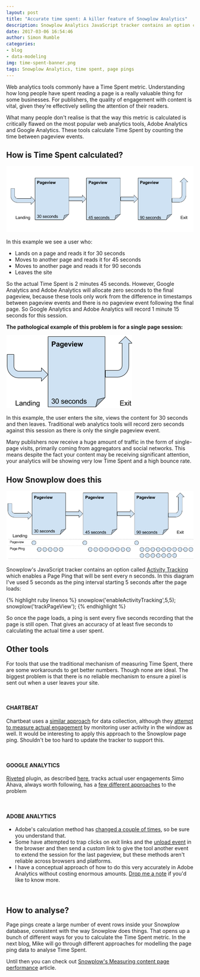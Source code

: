 ```yaml
---
layout: post
title: "Accurate time spent: A killer feature of Snowplow Analytics"
description: Snowplow Analytics JavaScript tracker contains an option called Activity Tracking which enables a Page Ping that will be sent every n seconds. In this article diagram I've used 5 seconds as the ping interval starting 5 seconds after the page loads.
date: 2017-03-06 16:54:46
author: Simon Rumble
categories:
- blog
- data-modeling
img: time-spent-banner.png
tags: Snowplow Analytics, time spent, page pings
---
```


Web analytics tools commonly have a Time Spent metric. Understanding how long people have spent reading a page is a really valuable thing for some businesses. For publishers, the quality of engagement with content is vital, given they're effectively selling the attention of their readers.

What many people don't realise is that the way this metric is calculated is critically flawed on the most popular web analytics tools, Adobe Analytics and Google Analytics. These tools calculate Time Spent by counting the time between pageview events.

## How is Time Spent calculated?

![Snowplow Analytics time spent metric](/assets/img/blog/time-spent-banner.png)

In this example we see a user who:

* Lands on a page and reads it for 30 seconds
* Moves to another page and reads it for 45 seconds
* Moves to another page and reads it for 90 seconds
* Leaves the site

So the actual Time Spent is 2 minutes 45 seconds. However, Google Analytics and Adobe Analytics will allocate zero seconds to the final pageview, because these tools only work from the difference in timestamps between pageview events and there is no pageview event following the final page. So Google Analytics and Adobe Analytics will record 1 minute 15 seconds for this session.

**The pathological example of this problem is for a single page session:**

![General Analytics time spent metric done poorly](/assets/img/blog/timespent2.png)

In this example, the user enters the site, views the content for 30 seconds and then leaves. Traditional web analytics tools will record zero seconds against this session as there is only the single pageview event.

Many publishers now receive a huge amount of traffic in the form of single-page visits, primarily coming from aggregators and social networks. This means despite the fact your content may be receiving significant attention, your analytics will be showing very low Time Spent and a high bounce rate.

## How Snowplow does this

![How Snowplow Analytics tracks this](/assets/img/blog/timespent3.png)

Snowplow's JavaScript tracker contains an option called [Activity Tracking](https://github.com/snowplow/snowplow/wiki/2-Specific-event-tracking-with-the-Javascript-tracker#pagepings) which enables a Page Ping that will be sent every n seconds. In this diagram I've used 5 seconds as the ping interval starting 5 seconds after the page loads:

{% highlight ruby linenos %}
snowplow('enableActivityTracking',5,5);
snowplow('trackPageView');
{% endhighlight %}

So once the page loads, a ping is sent every five seconds recording that the page is still open. That gives an accuracy of at least five seconds to calculating the actual time a user spent.

## Other tools

For tools that use the traditional mechanism of measuring Time Spent, there are some workarounds to get better numbers. Though none are ideal. The biggest problem is that there is no reliable mechanism to ensure a pixel is sent out when a user leaves your site.

<br>

#### CHARTBEAT

Chartbeat uses a [similar approach](https://chartbeat.com/infographics/measure-differently) for data collection, although they [attempt to measure actual engagement](http://support.chartbeat.com/docs/methodology.html) by monitoring user activity in the window as well. It would be interesting to apply this approach to the Snowplow page ping. Shouldn't be too hard to update the tracker to support this.   

<br>

#### GOOGLE ANALYTICS

[Riveted](http://riveted.parsnip.io/) plugin, as described [here](https://medium.com/google-analytics/how-to-track-engaged-time-in-google-analytics-84d9981920da), tracks actual user engagements
Simo Ahava, always worth following, has a [few different approaches](https://www.simoahava.com/analytics/track-content-engagement-via-gtm/) to the problem

<br>

#### ADOBE ANALYTICS

* Adobe's calculation method has [changed a couple of times](https://marketing.adobe.com/resources/help/en_US/sc/user/r_upgr_time_spent_calc.html), so be sure you understand that.
* Some have attempted to trap clicks on exit links and the [unload event](https://developer.mozilla.org/en-US/docs/Web/Events/unload) in the browser and then send a custom link to give the tool another event to extend the session for the last pageview, but these methods aren't reliable across browsers and platforms.
* I have a conceptual approach of how to do this very accurately in Adobe Analytics without costing enormous amounts. [Drop me a note](https://www.snowflake-analytics.com/contact-us) if you'd like to know more.

<br>

## How to analyse?

Page pings create a large number of event rows inside your Snowplow database, consistent with the way Snowplow does things. That opens up a bunch of different ways for you to calculate the Time Spent metric. In the next blog, Mike will go through different approaches for modelling the page ping data to analyse Time Spent.

Until then you can check out [Snowplow's Measuring content page performance](http://snowplowanalytics.com/guides/recipes/catalog-analytics/measuring-and-comparing-content-page-performance.html) article.
